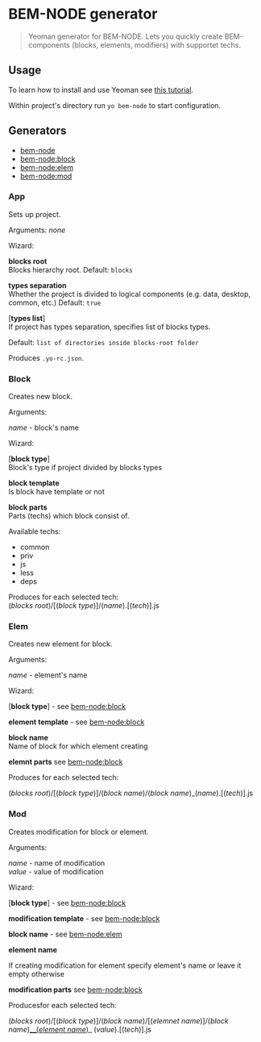 # BEM-NODE generator

> Yeoman generator for BEM-NODE. Lets you quickly create BEM-components (blocks, elements, modifiers) with supportet techs.

## Usage

To learn how to install and use Yeoman see [this tutorial](http://yeoman.io/learning/).

Within project's directory run `yo bem-node` to start configuration.

## Generators

* [bem-node](#app)
* [bem-node:block](#block)
* [bem-node:elem](#elem)
* [bem-node:mod](#mod)

### App

Sets up project.

Arguments: _none_

Wizard:

__blocks root__  
Blocks hierarchy root.
Default: `blocks`

__types separation__  
Whether the project is divided to logical components (e.g. data, desktop, common, etc.)
Default: `true`

[__types list__]  
If project has types separation, specifies list of blocks types.

Default: `list of directories inside blocks-root folder`

Produces `.yo-rc.json`.

### Block

Creates new block.

Arguments:

_name_ - block's name

Wizard:

[__block type__]  
Block's type if project divided by blocks types

__block template__  
Is block have template or not

__block parts__  
Parts (techs) which block consist of.

Available techs:

* common
* priv
* js
* less
* deps

Produces for each selected tech:  
(_blocks root_)/[(_block type_)]/(_name_).[(_tech_)].js

### Elem

Creates new element for block.

Arguments:

_name_ - element's name

Wizard:

[__block type__] - see [bem-node:block](#block)

__element template__ - see [bem-node:block](#block)

__block name__  
Name of block for which element creating

__elemnt parts__ see [bem-node:block](#block)

Produces for each selected tech: 

(_blocks root_)/[(_block type_)]/(_block name_)/(_block name_)_(_name_).[(_tech_)].js

### Mod

Creates modification for block or element.

Arguments:

_name_ - name of modification  
_value_ - value of modification

Wizard:

[__block type__] - see [bem-node:block](#block)

__modification template__ - see [bem-node:block](#block)

__block name__ - see [bem-node:elem](#elem)

__element name__

If creating modification for element specify element's name or leave it empty otherwise

__modification parts__ see [bem-node:block](#block)

Producesfor each selected tech: 

(_blocks root_)/[(_block type_)]/(_block name_)/[(_elemnet name_)]/(_block name_)[__(_element name_)](_name_)_ (_value_).[(_tech_)].js
